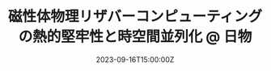 ---
title: 磁性体物理リザバーコンピューティングの熱的堅牢性と時空間並列化 @ 日物

event: 日本物理学会第78回年次大会
event_url: 

location: 東北大学
summary: Oral talk / Domestic conference

# Talk start and end times.
#   End time can optionally be hidden by prefixing the line with `#`.
date: '2023-09-16T15:00:00Z'
all_day: true


authors: [小林海翔、 求幸年]
tags: [Recent, Oral, Domestic]

# Is this a featured talk? (true/false)
featured: false

---
